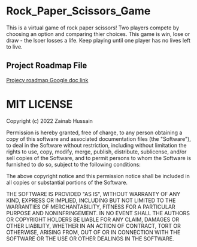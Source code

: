 # Rock_Paper_Scissors_Game

This is a virtual game of rock paper scissors! Two players compete by choosing an option and comparing thier choices. This game is win, lose or draw - the lsoer losses a life. Keep playing until one player has no lives left to live. 

## Project Roadmap File
[Projecy roadmap Google doc link](https://docs.google.com/document/d/16inCnH6OhokkQwBU66JvkRNml267j_Wlgc8IaMS80hg/edit?usp=sharing)

# MIT LICENSE

Copyright (c) 2022  Zainab Hussain 

Permission is hereby granted, free of charge, to any person obtaining a copy of this software and associated documentation files (the "Software"), to deal in the Software without restriction, including without limitation the rights to use, copy, modify, merge, publish, distribute, sublicense, and/or sell copies of the Software, and to permit persons to whom the Software is furnished to do so, subject to the following conditions:

The above copyright notice and this permission notice shall be included in all copies or substantial portions of the Software.

THE SOFTWARE IS PROVIDED "AS IS", WITHOUT WARRANTY OF ANY KIND, EXPRESS OR IMPLIED, INCLUDING BUT NOT LIMITED TO THE WARRANTIES OF MERCHANTABILITY, FITNESS FOR A PARTICULAR PURPOSE AND NONINFRINGEMENT. IN NO EVENT SHALL THE AUTHORS OR COPYRIGHT HOLDERS BE LIABLE FOR ANY CLAIM, DAMAGES OR OTHER LIABILITY, WHETHER IN AN ACTION OF CONTRACT, TORT OR OTHERWISE, ARISING FROM, OUT OF OR IN CONNECTION WITH THE SOFTWARE OR THE USE OR OTHER DEALINGS IN THE SOFTWARE.
